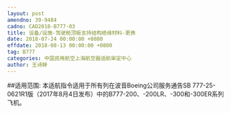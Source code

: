 ```yaml
---
layout: post
amendno: 39-9484
cadno: CAD2018-B777-03
title: 设备/设施-驾驶舱顶板支持结构绝缘材料-更换
date: 2018-07-24 00:00:00 +0800
effdate: 2018-08-13 00:00:00 +0800
tag: B777
categories: 中国民用航空上海航空器适航审定中心
author: 王诗婷
---
```


##适用范围:
本适航指令适用于所有列在波音Boeing公司服务通告SB 777-25-0621R1版（2017年8月4日发布）中的B777-200、-200LR、-300和-300ER系列飞机。

